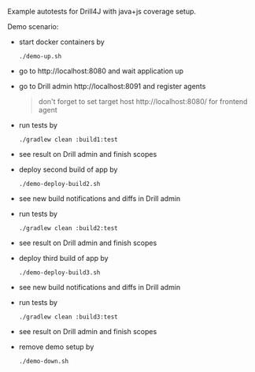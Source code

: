Example autotests for Drill4J with java+js coverage setup.

Demo scenario:

* start docker containers by
  ```shell
  ./demo-up.sh
  ```
* go to http://localhost:8080 and wait application up
* go to Drill admin http://localhost:8091 and register agents
  > don't forget to set target host http://localhost:8080/ for frontend agent
* run tests by
  ```shell
  ./gradlew clean :build1:test
  ```
* see result on Drill admin and finish scopes
* deploy second build of app by
  ```shell
  ./demo-deploy-build2.sh
  ```
* see new build notifications and diffs in Drill admin
* run tests by
  ```shell
  ./gradlew clean :build2:test
  ```
* see result on Drill admin and finish scopes
* deploy third build of app by
  ```shell
  ./demo-deploy-build3.sh
  ```
* see new build notifications and diffs in Drill admin
* run tests by
  ```shell
  ./gradlew clean :build3:test
  ```
* see result on Drill admin and finish scopes

* remove demo setup by
  ```shell
  ./demo-down.sh
  ```